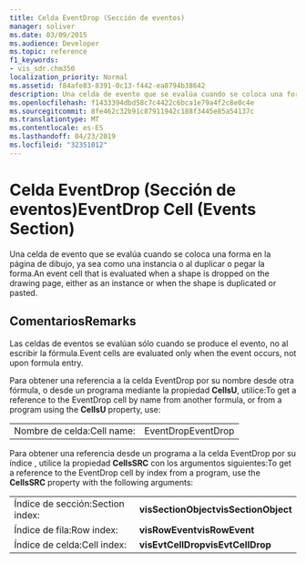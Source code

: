 ```yaml
---
title: Celda EventDrop (Sección de eventos)
manager: soliver
ms.date: 03/09/2015
ms.audience: Developer
ms.topic: reference
f1_keywords:
- vis_sdr.chm350
localization_priority: Normal
ms.assetid: f84afe83-8391-0c13-f442-ea8794b38642
description: Una celda de evento que se evalúa cuando se coloca una forma en la página de dibujo, ya sea como una instancia o al duplicar o pegar la forma.
ms.openlocfilehash: f1433394dbd58c7c4422c6bca1e79a4f2c8e0c4e
ms.sourcegitcommit: 8fe462c32b91c87911942c188f3445e85a54137c
ms.translationtype: MT
ms.contentlocale: es-ES
ms.lasthandoff: 04/23/2019
ms.locfileid: "32351012"
---
```

# <a name="eventdrop-cell-events-section"></a><span data-ttu-id="971a4-103">Celda EventDrop (Sección de eventos)</span><span class="sxs-lookup"><span data-stu-id="971a4-103">EventDrop Cell (Events Section)</span></span>

<span data-ttu-id="971a4-104">Una celda de evento que se evalúa cuando se coloca una forma en la página de dibujo, ya sea como una instancia o al duplicar o pegar la forma.</span><span class="sxs-lookup"><span data-stu-id="971a4-104">An event cell that is evaluated when a shape is dropped on the drawing page, either as an instance or when the shape is duplicated or pasted.</span></span>
  
## <a name="remarks"></a><span data-ttu-id="971a4-105">Comentarios</span><span class="sxs-lookup"><span data-stu-id="971a4-105">Remarks</span></span>

<span data-ttu-id="971a4-106">Las celdas de eventos se evalúan sólo cuando se produce el evento, no al escribir la fórmula.</span><span class="sxs-lookup"><span data-stu-id="971a4-106">Event cells are evaluated only when the event occurs, not upon formula entry.</span></span>
  
<span data-ttu-id="971a4-107">Para obtener una referencia a la celda EventDrop por su nombre desde otra fórmula, o desde un programa mediante la propiedad **CellsU**, utilice:</span><span class="sxs-lookup"><span data-stu-id="971a4-107">To get a reference to the EventDrop cell by name from another formula, or from a program using the **CellsU** property, use:</span></span> 
  
|||
|:-----|:-----|
| <span data-ttu-id="971a4-108">Nombre de celda:</span><span class="sxs-lookup"><span data-stu-id="971a4-108">Cell name:</span></span>  <br/> | <span data-ttu-id="971a4-109">EventDrop</span><span class="sxs-lookup"><span data-stu-id="971a4-109">EventDrop</span></span>  <br/> |
   
<span data-ttu-id="971a4-110">Para obtener una referencia desde un programa a la celda EventDrop por su índice
, utilice la propiedad **CellsSRC** con los argumentos siguientes:</span><span class="sxs-lookup"><span data-stu-id="971a4-110">To get a reference to the EventDrop cell by index from a program, use the **CellsSRC** property with the following arguments:</span></span> 
  
|||
|:-----|:-----|
| <span data-ttu-id="971a4-111">Índice de sección:</span><span class="sxs-lookup"><span data-stu-id="971a4-111">Section index:</span></span>  <br/> |<span data-ttu-id="971a4-112">**visSectionObject**</span><span class="sxs-lookup"><span data-stu-id="971a4-112">**visSectionObject**</span></span> <br/> |
| <span data-ttu-id="971a4-113">Índice de fila:</span><span class="sxs-lookup"><span data-stu-id="971a4-113">Row index:</span></span>  <br/> |<span data-ttu-id="971a4-114">**visRowEvent**</span><span class="sxs-lookup"><span data-stu-id="971a4-114">**visRowEvent**</span></span> <br/> |
| <span data-ttu-id="971a4-115">Índice de celda:</span><span class="sxs-lookup"><span data-stu-id="971a4-115">Cell index:</span></span>  <br/> |<span data-ttu-id="971a4-116">**visEvtCellDrop**</span><span class="sxs-lookup"><span data-stu-id="971a4-116">**visEvtCellDrop**</span></span> <br/> |
   


